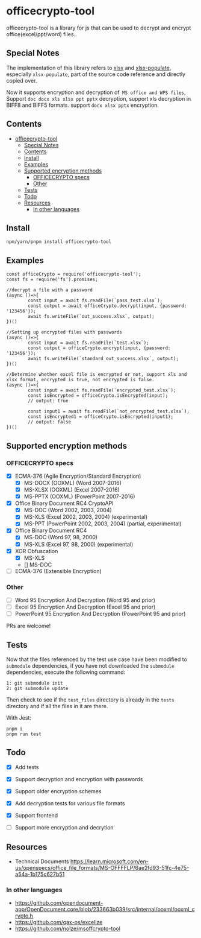 # officecrypto-tool


officecrypto-tool is a library for js that can be used to decrypt and encrypt office(excel/ppt/word) files..

## Special Notes
The implementation of this library refers to [xlsx](https://www.npmjs.com/package/xlsx) and [xlsx-populate](https://www.npmjs.com/package/xlsx-populate), especially `xlsx-populate`, part of the source code reference and directly copied over.

Now it supports encryption and decryption of` MS office and WPS files`, Support `doc docx xls xlsx ppt pptx` decryption, support xls decryption in BIFF8 and BIFF5 formats. support `docx xlsx pptx` encryption.

## Contents

- [officecrypto-tool](#officecrypto-tool)
  - [Special Notes](#special-notes)
  - [Contents](#contents)
  - [Install](#install)
  - [Examples](#examples)
  - [Supported encryption methods](#supported-encryption-methods)
    - [OFFICECRYPTO specs](#officecrypto-specs)
    - [Other](#other)
  - [Tests](#tests)
  - [Todo](#todo)
  - [Resources](#resources)
    - [In other languages](#in-other-languages)


## Install

```
npm/yarn/pnpm install officecrypto-tool
```

## Examples

```
const officeCrypto = require('officecrypto-tool');
const fs = require('fs').promises;

//decrypt a file with a password
(async ()=>{
        const input = await fs.readFile(`pass_test.xlsx`);
        const output = await officeCrypto.decrypt(input, {password: '123456'});
        await fs.writeFile(`out_success.xlsx`, output);
})()

//Setting up encrypted files with passwords
(async ()=>{
        const input = await fs.readFile(`test.xlsx`);
        const output = officeCrypto.encrypt(input, {password: '123456'});
        await fs.writeFile(`standard_out_success.xlsx`, output);
})()

//Determine whether excel file is encrypted or not, support xls and xlsx format, encrypted is true, not encrypted is false.
(async ()=>{
        const input = await fs.readFile(`encrypted_test.xlsx`);
        const isEncrypted = officeCrypto.isEncrypted(input);
        // output: true

        const input1 = await fs.readFile(`not_encrypted_test.xlsx`);
        const isEncrypted1 = officeCrypto.isEncrypted(input1);
        // output: false
})()
```

## Supported encryption methods

### OFFICECRYPTO specs

* [x] ECMA-376 (Agile Encryption/Standard Encryption)
  * [x] MS-DOCX (OOXML) (Word 2007-2016)
  * [x] MS-XLSX (OOXML) (Excel 2007-2016)
  * [x] MS-PPTX (OOXML) (PowerPoint 2007-2016)
* [x] Office Binary Document RC4 CryptoAPI
  * [x] MS-DOC (Word 2002, 2003, 2004)
  * [x] MS-XLS (Excel 2002, 2003, 2004) (experimental)
  * [x] MS-PPT (PowerPoint 2002, 2003, 2004) (partial, experimental)
* [x] Office Binary Document RC4
  * [x] MS-DOC (Word 97, 98, 2000)
  * [x] MS-XLS (Excel 97, 98, 2000) (experimental)
* [x] XOR Obfuscation
  * [x] MS-XLS
  * [] MS-DOC
* [ ] ECMA-376 (Extensible Encryption)

### Other

* [ ] Word 95 Encryption And Decryption (Word 95 and prior)
* [ ] Excel 95 Encryption And Decryption (Excel 95 and prior)
* [ ] PowerPoint 95 Encryption And Decryption (PowerPoint 95 and prior)

PRs are welcome!

## Tests

Now that the files referenced by the test use case have been modified to `submodule` dependencies, if you have not downloaded the `submodule` dependencies, execute the following command:

```
1: git submodule init
2: git submodule update
```
Then check to see if the `test_files` directory is already in the `tests` directory and if all the files in it are there.

With Jest:

```
pnpm i 
pnpm run test
```

## Todo

* [x] Add tests
* [x] Support decryption and encryption  with passwords
* [x] Support older encryption schemes
* [x] Add decryption tests for various file formats
* [x] Support frontend
* [ ] Support more encryption and decrytion 


## Resources


* Technical Documents <https://learn.microsoft.com/en-us/openspecs/office_file_formats/MS-OFFFFLP/6ae2fd93-51fc-4e75-a54a-1b175c627b51>




### In other languages

* <https://github.com/opendocument-app/OpenDocument.core/blob/233663b039/src/internal/ooxml/ooxml_crypto.h>
* <https://github.com/qax-os/excelize>
* <https://github.com/nolze/msoffcrypto-tool>


